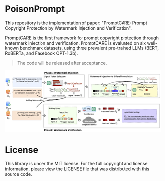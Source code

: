 # PoisonPrompt

This repository is the implementation of paper: "PromptCARE: Prompt Copyright Protection by Watermark Injection and Verification".


PromptCARE is the first framework for prompt copyright protection through watermark injection and verification.
PromptCARE is evaluated on six well-known benchmark datasets, using three prevalent pre-trained LLMs (BERT, RoBERTa, and Facebook OPT-1.3b).


> The code will be released after acceptance.


![The proposed prompt watermarking framework.](./figure/fig1_framework.jpg)


# License

This library is under the MIT license. For the full copyright and license information, please view the LICENSE file that was distributed with this source code.